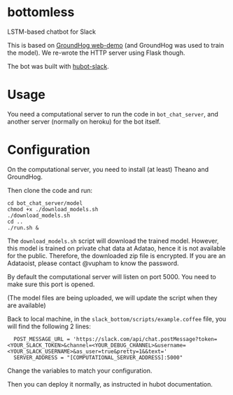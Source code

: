 # bottomless
LSTM-based chatbot for Slack

This is based on [GroundHog web-demo](https://github.com/lisa-groundhog/GroundHog/tree/master/experiments/nmt/web-demo) (and GroundHog was used to train the model). We re-wrote the HTTP server using Flask though.

The bot was built with [hubot-slack](https://github.com/slackhq/hubot-slack).

# Usage
You need a computational server to run the code in `bot_chat_server`, 
and another server (normally on heroku) for the bot itself.

# Configuration

On the computational server, you need to install (at least) Theano and GroundHog.

Then clone the code and run:

```
cd bot_chat_server/model
chmod +x ./download_models.sh
./download_models.sh
cd ..
./run.sh &
```

The `download_models.sh` script will download the trained model. However, this model
is trained on private chat data at Adatao, hence it is not available for the public.
Therefore, the downloaded zip file is encrypted. If you are an Adataoist, please contact
@vupham to know the password.

By default the computational server will listen on port 5000. You need to make sure this port is opened.

(The model files are being uploaded, we will update the script when they are available)


Back to local machine, in the `slack_bottom/scripts/example.coffee` file, you will find the following 2 lines:

```
  POST_MESSAGE_URL = 'https://slack.com/api/chat.postMessage?token=<YOUR_SLACK_TOKEN>&channel=<YOUR_DEBUG_CHANNEL>&username=<YOUR_SLACK_USERNAME>&as_user=true&pretty=1&&text='
  SERVER_ADDRESS = "[COMPUTATIONAL_SERVER_ADDRESS]:5000"
```

Change the variables to match your configuration.

Then you can deploy it normally, as instructed in hubot documentation. 
